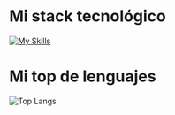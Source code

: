 <!--
**Alesa95/Alesa95** is a ✨ _special_ ✨ repository because its `README.md` (this file) appears on your GitHub profile.

Here are some ideas to get you started:

- 🔭 I’m currently working on ...
- 🌱 I’m currently learning ...
- 👯 I’m looking to collaborate on ...
- 🤔 I’m looking for help with ...
- 💬 Ask me about ...
- 📫 How to reach me: ...
- 😄 Pronouns: ...
- ⚡ Fun fact: ...
-->

<h1>Mi stack tecnológico</h1>

[![My Skills](https://skillicons.dev/icons?i=php,laravel,java,js,nodejs,express,html,css,bootstrap,mysql,mongodb,wordpress)](https://skillicons.dev)

<h1>Mi top de lenguajes</h1>

![Top Langs](https://github-readme-stats.vercel.app/api/top-langs/?username=Alesa95&layout=donut)
